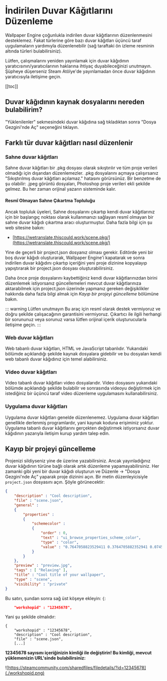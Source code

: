 # İndirilen Duvar Kâğıtlarını Düzenleme

Wallpaper Engine çoğunlukla indirilen duvar kâğıtlarının düzenlenmesini desteklemez. Fakat türlerine göre bazı duvar kâğıtları üçüncü taraf uygulamaların yardımıyla düzenlenebilir (sağ taraftaki ön izleme resminin altında türleri bulabilirsiniz).

Lütfen, çalışmalarını yeniden yayınlamak için duvar kâğıdının yaratıcısının/yaratıcılarının haklarına ihtiyaç duyabileceğinizi unutmayın. Şüpheye düşerseniz Steam Atölye'de yayınlamadan önce duvar kâğıdının yaratıcısıyla iletişime geçin.

[[toc]]

## Duvar kâğıdının kaynak dosyalarını nereden bulabilirim?

"Yüklenilenler" sekmesindeki duvar kâğıdına sağ tıkladıktan sonra "Dosya Gezgini'nde Aç" seçeneğini tıklayın.

## Farklı tür duvar kâğıtları nasıl düzenlenir

### Sahne duvar kâğıtları

Sahne duvar kâğıtları bir .pkg dosyası olarak sıkıştırılır ve tüm proje verileri olmadığı için dışarıdan düzenlemezler. .pkg dosyalarını açmaya çalışırsanız "Sıkıştırılmış duvar kâğıtları açılamaz." hatasını görürsünüz. Bir benzetme de şu olabilir: .jpeg görüntü dosyaları, Photoshop proje verileri ekli şekilde gelmez. Bu her zaman orijinal yazarın sisteminde kalır.

#### Resmî Olmayan Sahne Çıkartma Topluluğu

Ancak topluluk üyeleri, Sahne dosyalarını çıkartıp kendi duvar kâğıtlarınız için bir başlangıç noktası olarak kullanmanızı sağlayan resmî olmayan bir sahne duvar kâğıdı çıkartma aracı oluşturmuştur. Daha fazla bilgi için şu web sitesine bakın:

* [https://wetranslate.thiscould.work/scene.pkg/](https://wetranslate.thiscould.work/scene.pkg/)

Yine de geçerli bir project.json dosyanız olması gerekir. Editörde yeni bir boş duvar kâğıdı oluşturarak, Wallpaper Engine'i kapatarak ve sonra indirilen duvar kâğıdını çıkartıp içeriğini yeni proje dizinine kopyalayıp yapıştırarak bir project.json dosyası oluşturabilirsiniz.

Daha önce proje dosyalarını kaybettiğiniz kendi duvar kâğıtlarınızdan birini düzenlemek istiyorsanız güncellemeleri mevcut duvar kâğıtlarınıza aktarabilmek için project.json üzerinde yapmanız gereken değişiklikler hakkında daha fazla bilgi almak için *Kayıp bir projeyi güncelleme* bölümüne bakın.

::: warning Lütfen unutmayın Bu araç için resmî olarak destek vermiyoruz ve doğru şekilde çalışacağının garantisini vermiyoruz. Çıkartıcı ile ilgili herhangi bir sorununuz veya sorunuz varsa lütfen orijinal içerik oluşturucularla iletişime geçin. :::

### Web duvar kâğıtları

Web tabanlı duvar kâğıtları, HTML ve JavaScript tabanlıdır. Yukarıdaki bölümde açıklandığı şekilde kaynak dosyalara gidebilir ve bu dosyaları kendi web tabanlı duvar kâğıdınız için temel alabilirsiniz.

### Video duvar kâğıtları

Video tabanlı duvar kâğıtları video dosyalarıdır. Video dosyasını yukarıdaki bölümde açıklandığı şekilde bulabilir ve sonrasında videoyu değiştirmek için istediğiniz bir üçüncü taraf video düzenleme uygulamasını kullanabilirsiniz.

### Uygulama duvar kâğıtları

Uygulama duvar kâğıtları genelde düzenlenemez. Uygulama duvar kâğıtları genellikle derlenmiş programlardır, yani kaynak koduna erişiminiz yoktur. Uygulama tabanlı duvar kâğıtlarını gerçekten değiştirmek istiyorsanız duvar kâğıdının yazarıyla iletişim kurup yardım talep edin.

## Kayıp bir projeyi güncelleme

Projenizi sildiyseniz yine de üzerine yazabilirsiniz. Ancak yayınladığınız duvar kâğıdının türüne bağlı olarak artık düzenleme yapamayabilirsiniz. Her zamanki gibi yeni bir duvar kâğıdı oluşturun ve Düzenle -> "Dosya Gezgini'nde Aç" yaparak proje dizinini açın. Bir metin düzenleyicisiyle `project.json` dosyasını açın. Şöyle görünecektir:

```json
{
    "description" : "Cool description",
    "file" : "scene.json",
    "general" : 
    {
        "properties" : 
        {
            "schemecolor" : 
            {
                "order" : 0,
                "text" : "ui_browse_properties_scheme_color",
                "type" : "color",
                "value" : "0.7647058823529411 0.3764705882352941 0.07450980392156863"
            }
        }
    },
    "preview" : "preview.jpg",
    "tags" : [ "Relaxing" ],
    "title" : "Cool title of your wallpaper",
    "type" : "scene",
    "visibility" : "private"
}
```

Bu satırı, şundan sonra sağ üst köşeye ekleyin: `{`:

```json
    "workshopid" : "12345678",
```
Yani şu şekilde olmalıdır:

```json{2}
{
    "workshopid" : "12345678",
    "description" : "Cool description",
    "file" : "scene.json",
    [...]
```

**12345678 sayısını içeriğinizin kimliği ile değiştirin! Bu kimliği, mevcut yüklemenizin URL'sinde bulabilirsiniz:**

![https://steamcommunity.com/sharedfiles/filedetails/?id=12345678](./workshopid.png)
